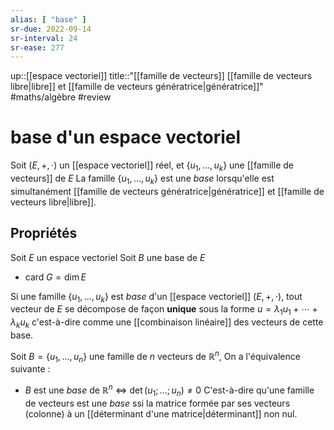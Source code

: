 ```yaml
---
alias: [ "base" ]
sr-due: 2022-09-14
sr-interval: 24
sr-ease: 277
---
```

up::[[espace vectoriel]]
title::"[[famille de vecteurs]] [[famille de vecteurs libre|libre]] et [[famille de vecteurs génératrice|génératrice]]"
#maths/algèbre #review 
# base d'un espace vectoriel
Soit $(E, +, \cdot)$ un [[espace vectoriel]] réel, et $\{u_1,\ldots,u_k\}$ une [[famille de vecteurs]] de $E$
La famille $\{u_1,\ldots,u_k\}$ est une _base_ lorsqu'elle est simultanément [[famille de vecteurs génératrice|génératrice]] et [[famille de vecteurs libre|libre]].

## Propriétés
Soit $E$ un espace vectoriel
Soit $B$ une base de $E$
 - $\mathrm{card}\; G = \dim E$

Si une famille $\{u_1,\ldots,u_k\}$ est _base_ d'un [[espace vectoriel]] $(E,+,\cdot)$,
tout vecteur de $E$ se décompose de façon **unique** sous la forme $u = \lambda_1u_1+\cdots+\lambda_ku_k$
c'est-à-dire comme une [[combinaison linéaire]] des vecteurs de cette base.


Soit $B=\{u_1,\ldots,u_n\}$ une famille de $n$ vecteurs de $\mathbb{R}^n$, On a l'équivalence suivante :
 - $B$ est une _base_ de $\mathbb{R}^n$ $\iff$ $\det(u_1;\ldots;u_n) \neq 0$ 
C'est-à-dire qu'une famille de vecteurs est une _base_ ssi la matrice formée par ses vecteurs (colonne) à un [[déterminant d'une matrice|déterminant]] non nul.

